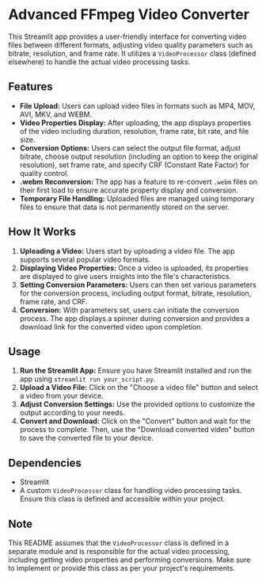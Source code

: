 # Advanced FFmpeg Video Converter

This Streamlit app provides a user-friendly interface for converting video files between different formats, adjusting video quality parameters such as bitrate, resolution, and frame rate. It utilizes a `VideoProcessor` class (defined elsewhere) to handle the actual video processing tasks.

## Features

- **File Upload:** Users can upload video files in formats such as MP4, MOV, AVI, MKV, and WEBM.
- **Video Properties Display:** After uploading, the app displays properties of the video including duration, resolution, frame rate, bit rate, and file size.
- **Conversion Options:** Users can select the output file format, adjust bitrate, choose output resolution (including an option to keep the original resolution), set frame rate, and specify CRF (Constant Rate Factor) for quality control.
- **.webm Reconversion:** The app has a feature to re-convert `.webm` files on their first load to ensure accurate property display and conversion.
- **Temporary File Handling:** Uploaded files are managed using temporary files to ensure that data is not permanently stored on the server.

## How It Works

1. **Uploading a Video:** Users start by uploading a video file. The app supports several popular video formats.
2. **Displaying Video Properties:** Once a video is uploaded, its properties are displayed to give users insights into the file's characteristics.
3. **Setting Conversion Parameters:** Users can then set various parameters for the conversion process, including output format, bitrate, resolution, frame rate, and CRF.
4. **Conversion:** With parameters set, users can initiate the conversion process. The app displays a spinner during conversion and provides a download link for the converted video upon completion.

## Usage

1. **Run the Streamlit App:** Ensure you have Streamlit installed and run the app using `streamlit run your_script.py`.
2. **Upload a Video File:** Click on the "Choose a video file" button and select a video from your device.
3. **Adjust Conversion Settings:** Use the provided options to customize the output according to your needs.
4. **Convert and Download:** Click on the "Convert" button and wait for the process to complete. Then, use the "Download converted video" button to save the converted file to your device.

## Dependencies

- Streamlit
- A custom `VideoProcessor` class for handling video processing tasks. Ensure this class is defined and accessible within your project.

## Note

This README assumes that the `VideoProcessor` class is defined in a separate module and is responsible for the actual video processing, including getting video properties and performing conversions. Make sure to implement or provide this class as per your project's requirements.
